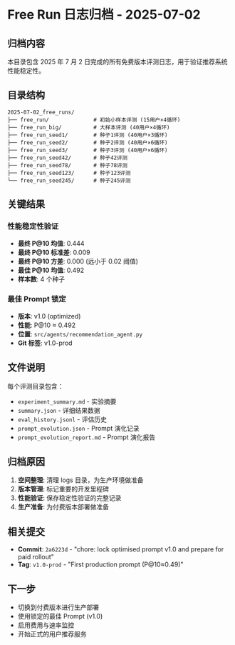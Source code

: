 # Free Run 日志归档 - 2025-07-02

## 归档内容

本目录包含 2025 年 7 月 2 日完成的所有免费版本评测日志，用于验证推荐系统性能稳定性。

## 目录结构

```
2025-07-02_free_runs/
├── free_run/              # 初始小样本评测 (15用户×4循环)
├── free_run_big/          # 大样本评测 (40用户×4循环)
├── free_run_seed1/        # 种子1评测 (40用户×3循环)
├── free_run_seed2/        # 种子2评测 (40用户×6循环)
├── free_run_seed3/        # 种子3评测 (40用户×6循环)
├── free_run_seed42/       # 种子42评测
├── free_run_seed78/       # 种子78评测
├── free_run_seed123/      # 种子123评测
└── free_run_seed245/      # 种子245评测
```

## 关键结果

### 性能稳定性验证

- **最终 P@10 均值**: 0.444
- **最终 P@10 标准差**: 0.009
- **最终 P@10 方差**: 0.000 (远小于 0.02 阈值)
- **最佳 P@10 均值**: 0.492
- **样本数**: 4 个种子

### 最佳 Prompt 锁定

- **版本**: v1.0 (optimized)
- **性能**: P@10 ≈ 0.492
- **位置**: `src/agents/recommendation_agent.py`
- **Git 标签**: v1.0-prod

## 文件说明

每个评测目录包含：

- `experiment_summary.md` - 实验摘要
- `summary.json` - 详细结果数据
- `eval_history.jsonl` - 评估历史
- `prompt_evolution.json` - Prompt 演化记录
- `prompt_evolution_report.md` - Prompt 演化报告

## 归档原因

1. **空间整理**: 清理 logs 目录，为生产环境做准备
2. **版本管理**: 标记重要的开发里程碑
3. **性能验证**: 保存稳定性验证的完整记录
4. **生产准备**: 为付费版本部署做准备

## 相关提交

- **Commit**: `2a6223d` - "chore: lock optimised prompt v1.0 and prepare for paid rollout"
- **Tag**: `v1.0-prod` - "First production prompt (P@10≈0.49)"

## 下一步

- 切换到付费版本进行生产部署
- 使用锁定的最佳 Prompt (v1.0)
- 启用费用与速率监控
- 开始正式的用户推荐服务
